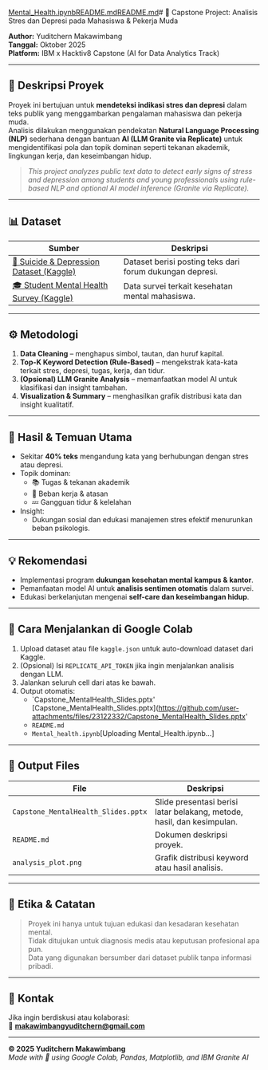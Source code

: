 [Mental_Health.ipynb](https://github.com/user-attachments/files/23122637/Mental_Health.ipynb)[README.md](https://github.com/user-attachments/files/23122598/README.md)[README.md](https://github.com/user-attachments/files/23122341/README.md)# 🧠 Capstone Project: Analisis Stres dan Depresi pada Mahasiswa & Pekerja Muda

**Author:** Yuditchern Makawimbang  
**Tanggal:** Oktober 2025  
**Platform:** IBM x Hacktiv8 Capstone (AI for Data Analytics Track)

---

## 📘 Deskripsi Proyek

Proyek ini bertujuan untuk **mendeteksi indikasi stres dan depresi** dalam teks publik yang menggambarkan pengalaman mahasiswa dan pekerja muda.  
Analisis dilakukan menggunakan pendekatan **Natural Language Processing (NLP)** sederhana dengan bantuan **AI (LLM Granite via Replicate)** untuk mengidentifikasi pola dan topik dominan seperti tekanan akademik, lingkungan kerja, dan keseimbangan hidup.

> _This project analyzes public text data to detect early signs of stress and depression among students and young professionals using rule-based NLP and optional AI model inference (Granite via Replicate)._  

---

## 📊 Dataset

| Sumber | Deskripsi |
|--------|------------|
| [💬 Suicide & Depression Dataset (Kaggle)](https://www.kaggle.com/datasets/nikhileswarkomati/suicide-watch) | Dataset berisi posting teks dari forum dukungan depresi. |
| [🎓 Student Mental Health Survey (Kaggle)](https://www.kaggle.com/datasets/abhijeetdahatonde/student-mental-health-survey) | Data survei terkait kesehatan mental mahasiswa. |

---

## ⚙️ Metodologi

1. **Data Cleaning** – menghapus simbol, tautan, dan huruf kapital.  
2. **Top-K Keyword Detection (Rule-Based)** – mengekstrak kata-kata terkait stres, depresi, tugas, kerja, dan tidur.  
3. **(Opsional) LLM Granite Analysis** – memanfaatkan model AI untuk klasifikasi dan insight tambahan.  
4. **Visualization & Summary** – menghasilkan grafik distribusi kata dan insight kualitatif.  

---

## 🧪 Hasil & Temuan Utama

- Sekitar **40% teks** mengandung kata yang berhubungan dengan stres atau depresi.  
- Topik dominan:
  - 📚 Tugas & tekanan akademik  
  - 💼 Beban kerja & atasan  
  - 💤 Gangguan tidur & kelelahan  
- Insight:
  - Dukungan sosial dan edukasi manajemen stres efektif menurunkan beban psikologis.

---

## 💡 Rekomendasi

- Implementasi program **dukungan kesehatan mental kampus & kantor**.  
- Pemanfaatan model AI untuk **analisis sentimen otomatis** dalam survei.  
- Edukasi berkelanjutan mengenai **self-care dan keseimbangan hidup**.

---

## 🧰 Cara Menjalankan di Google Colab

1. Upload dataset atau file `kaggle.json` untuk auto-download dataset dari Kaggle.  
2. (Opsional) Isi `REPLICATE_API_TOKEN` jika ingin menjalankan analisis dengan LLM.  
3. Jalankan seluruh cell dari atas ke bawah.  
4. Output otomatis:  
   - `Capstone_MentalHealth_Slides.pptx' [Capstone_MentalHealth_Slides.pptx](https://github.com/user-attachments/files/23122332/Capstone_MentalHealth_Slides.pptx'
   - `README.md`
   - `Mental_health.ipynb`[Uploading Mental_Health.ipynb…]

     

---

## 🪩 Output Files

| File | Deskripsi |
|------|------------|
| `Capstone_MentalHealth_Slides.pptx` | Slide presentasi berisi latar belakang, metode, hasil, dan kesimpulan. |
| `README.md` | Dokumen deskripsi proyek. |
| `analysis_plot.png` | Grafik distribusi keyword atau hasil analisis. |

---

## 🧭 Etika & Catatan

> Proyek ini hanya untuk tujuan edukasi dan kesadaran kesehatan mental.  
> Tidak ditujukan untuk diagnosis medis atau keputusan profesional apa pun.  
> Data yang digunakan bersumber dari dataset publik tanpa informasi pribadi.

---

## 💬 Kontak

Jika ingin berdiskusi atau kolaborasi:  
📧 **makawimbangyuditchern@gmail.com**

---

**© 2025 Yuditchern Makawimbang**  
_Made with 💙 using Google Colab, Pandas, Matplotlib, and IBM Granite AI_
